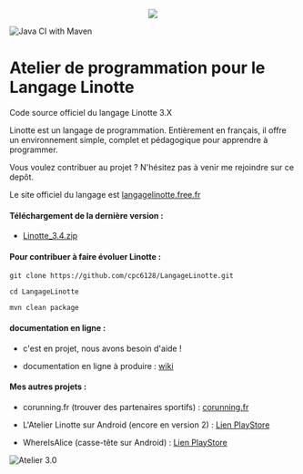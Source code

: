 <p align="center">
  <img src="http://langagelinotte.free.fr/github/entete2.png">
</p>

![Java CI with Maven](https://github.com/cpc6128/LangageLinotte/workflows/Java%20CI%20with%20Maven/badge.svg)

# Atelier de programmation pour le Langage Linotte

Code source officiel du langage Linotte 3.X

Linotte est un langage de programmation. 
Entièrement en français, il offre un environnement simple, complet et pédagogique pour apprendre à programmer. 

Vous voulez contribuer au projet ? N'hésitez pas à venir me rejoindre sur ce depôt.

Le site officiel du langage est <a href="http://langagelinotte.free.fr">langagelinotte.free.fr</a>

#### Téléchargement de la dernière version :

- <a href="https://github.com/cpc6128/LangageLinotte/releases/download/v3.4/Linotte_3.4-2020-10-09-08-41.zip">Linotte_3.4.zip</a>

#### Pour contribuer à faire évoluer Linotte :
 `git clone https://github.com/cpc6128/LangageLinotte.git`
 
 `cd LangageLinotte`
 
 `mvn clean package`

#### documentation en ligne :

- c'est en projet, nous avons besoin d'aide ! 

- documentation en ligne à produire : <a href="https://github.com/cpc6128/LangageLinotte/wiki">wiki</a>

#### Mes autres projets :

- corunning.fr (trouver des partenaires sportifs) : <a href="https://www.corunning.fr">corunning.fr</a>

- L'Atelier Linotte sur Android (encore en version 2) : <a href="https://play.google.com/store/apps/details?id=fr.codevallee.langagelinotte.atelierlinotte">Lien PlayStore</a>

- WhereIsAlice (casse-tête sur Android) : <a href="https://play.google.com/store/apps/details?id=fr.codevallee.whereisalice">Lien PlayStore</a>

![Atelier 3.0](http://langagelinotte.free.fr/github/atelier-dracula2.png)
